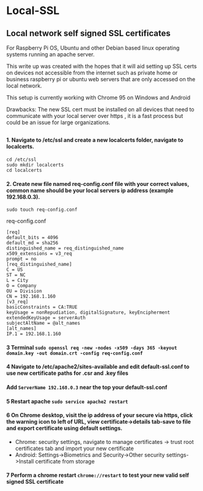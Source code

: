 # Local-SSL
## Local network self signed SSL certificates  
For Raspberry Pi OS, Ubuntu and other Debian based linux operating systems running an apache server.  

This write up was created with the hopes that it will aid setting up SSL certs on devices not accessible from the internet such as private home or business raspberry pi or ubuntu web servers that are only accessed on the local network.

This setup is currently working with Chrome 95 on Windows and Android

Drawbacks: The new SSL cert must be installed on all devices that need to communicate with your local server over https , it is a fast process but could be an issue for large organizations. 
##

#### 1. Navigate to /etc/ssl and create a new localcerts folder, navigate to localcerts.  
`cd /etc/ssl`  
`sudo mkdir localcerts`  
`cd localcerts`

#### 2. Create new file named req-config.conf file with your correct values, common name should be your local servers ip address (example 192.168.0.3).  
`sudo touch req-config.conf`  

req-config.conf  
```
[req]  
default_bits = 4096  
default_md = sha256  
distinguished_name = req_distinguished_name
x509_extensions = v3_req
prompt = no
[req_distinguished_name]
C = US
ST = NC
L = City
O = Company
OU = Division
CN = 192.168.1.160
[v3_req]
basicConstraints = CA:TRUE
keyUsage = nonRepudiation, digitalSignature, keyEncipherment
extendedKeyUsage = serverAuth
subjectAltName = @alt_names
[alt_names]
IP.1 = 192.168.1.160
```
  
#### 3 Terminal `sudo openssl req -new -nodes -x509 -days 365 -keyout domain.key -out domain.crt -config req-config.conf`

#### 4 Navigate to /etc/apache2/sites-available and edit default-ssl.conf to use new certificate paths for .csr and .key files
#### Add `ServerName 192.168.0.3` near the top your default-ssl.conf

#### 5 Restart apache `sudo service apache2 restart`

#### 6 On Chrome desktop, visit the ip address of your secure via https, click the warning icon to left of URL, view certificate->details tab-save to file and export certificate using default settings.
 - Chrome: security settings, navigate to manage certificates -> trust root certificates tab and import your new certificate
 - Android: Settings->Biometrics and Security->Other security settings->Install certificate from storage 

#### 7 Perform a chrome restart `chrome://restart` to test your new valid self signed SSL certificate
